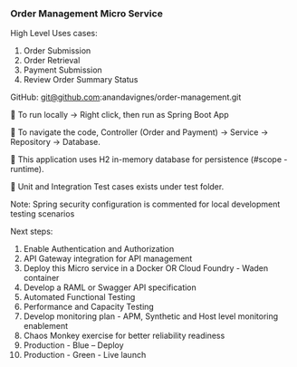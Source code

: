 ### Order Management Micro Service ###
High Level Uses cases:
1)	Order Submission
2)	Order Retrieval
3)	Payment Submission
4)	Review Order Summary Status

GitHub: git@github.com:anandavignes/order-management.git

	To run locally -> Right click, then run as Spring Boot App

	To navigate the code, Controller (Order and Payment) -> Service -> Repository -> Database.

	This application uses H2 in-memory database for persistence (#scope - runtime). 

	Unit and Integration Test cases exists under test folder.

Note: Spring security configuration is commented for local development testing scenarios

Next steps:
1)	Enable Authentication and Authorization
2)	API Gateway integration for API management
3)	Deploy this Micro service in a Docker OR Cloud Foundry - Waden container
4)	Develop a RAML or Swagger API specification
5)	Automated Functional Testing
6)	Performance and Capacity Testing
7)	Develop monitoring plan - APM, Synthetic and Host level monitoring enablement
8)	Chaos Monkey exercise for better reliability readiness
9)	Production - Blue – Deploy
10)	Production - Green - Live launch
